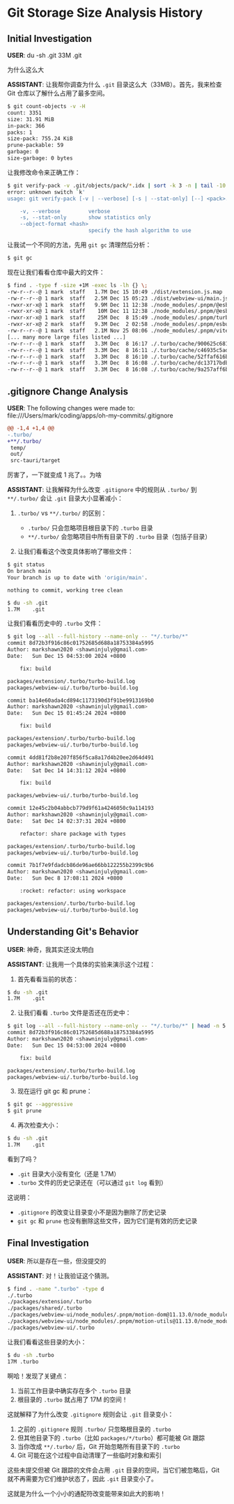 # Git Storage Size Analysis History

## Initial Investigation

**USER**: du -sh .git
33M .git

为什么这么大

**ASSISTANT**: 让我帮你调查为什么 `.git` 目录这么大（33MB）。首先，我来检查 Git 仓库以了解什么占用了最多空间。

```bash
$ git count-objects -v -H
count: 3351
size: 31.91 MiB
in-pack: 366
packs: 1
size-pack: 755.24 KiB
prune-packable: 59
garbage: 0
size-garbage: 0 bytes
```

让我修改命令来正确工作：

```bash
$ git verify-pack -v .git/objects/pack/*.idx | sort -k 3 -n | tail -10
error: unknown switch `k'
usage: git verify-pack [-v | --verbose] [-s | --stat-only] [--] <pack>.idx...

    -v, --verbose         verbose
    -s, --stat-only       show statistics only
    --object-format <hash>
                          specify the hash algorithm to use
```

让我试一个不同的方法，先用 `git gc` 清理然后分析：

```bash
$ git gc
```

现在让我们看看仓库中最大的文件：

```bash
$ find . -type f -size +1M -exec ls -lh {} \;
-rw-r--r--@ 1 mark  staff   1.7M Dec 15 10:49 ./dist/extension.js.map
-rw-r--r--@ 1 mark  staff   2.5M Dec 15 05:23 ./dist/webview-ui/main.js
-rwxr-xr-x@ 1 mark  staff   9.9M Dec 11 12:38 ./node_modules/.pnpm/@esbuild+darwin-x64@0.24.0/node_modules/@esbuild/darwin-x64/bin/esbuild
-rwxr-xr-x@ 1 mark  staff    10M Dec 11 12:38 ./node_modules/.pnpm/@esbuild+linux-s390x@0.24.0/node_modules/@esbuild/linux-s390x/bin/esbuild
-rwxr-xr-x@ 1 mark  staff    25M Dec  8 15:49 ./node_modules/.pnpm/turbo-darwin-arm64@2.3.3/node_modules/turbo-darwin-arm64/bin/turbo
-rwxr-xr-x@ 2 mark  staff   9.3M Dec  2 02:58 ./node_modules/.pnpm/esbuild@0.24.0/node_modules/esbuild/bin/esbuild
-rw-r--r--@ 1 mark  staff   2.1M Nov 25 08:06 ./node_modules/.pnpm/vite@4.5.5/node_modules/vite/dist/node/chunks/dep-b2890f90.js
[... many more large files listed ...]
-rw-r--r--@ 1 mark  staff   3.3M Dec  8 16:17 ./.turbo/cache/900625c68128d770.tar.zst
-rw-r--r--@ 1 mark  staff   3.3M Dec  8 16:11 ./.turbo/cache/c46935c5adb7eaa2.tar.zst
-rw-r--r--@ 1 mark  staff   3.3M Dec  8 16:10 ./.turbo/cache/52ffaf616b246894.tar.zst
-rw-r--r--@ 1 mark  staff   3.3M Dec  8 16:08 ./.turbo/cache/dc13717bdb6d81ae.tar.zst
-rw-r--r--@ 1 mark  staff   3.3M Dec  8 16:08 ./.turbo/cache/9a257aff6bf49115.tar.zst
```

## .gitignore Change Analysis

**USER**: The following changes were made to: file:///Users/mark/coding/apps/oh-my-commits/.gitignore

```diff
@@ -1,4 +1,4 @@
-.turbo/
+**/.turbo/
 temp/
 out/
 src-tauri/target
```

厉害了，一下就变成 1 兆了。。为啥

**ASSISTANT**: 让我解释为什么改变 `.gitignore` 中的规则从 `.turbo/` 到 `**/.turbo/` 会让 `.git` 目录大小显著减小：

1. `.turbo/` vs `**/.turbo/` 的区别：

   - `.turbo/` 只会忽略项目根目录下的 `.turbo` 目录
   - `**/.turbo/` 会忽略项目中所有目录下的 `.turbo` 目录（包括子目录）

2. 让我们看看这个改变具体影响了哪些文件：

```bash
$ git status
On branch main
Your branch is up to date with 'origin/main'.

nothing to commit, working tree clean
```

```bash
$ du -sh .git
1.7M	.git
```

让我们看看历史中的 `.turbo` 文件：

```bash
$ git log --all --full-history --name-only -- "*/.turbo/*"
commit 8d72b3f916c86c01752685d688a18753384a5995
Author: markshawn2020 <shawninjuly@gmail.com>
Date:   Sun Dec 15 04:53:00 2024 +0800

    fix: build

packages/extension/.turbo/turbo-build.log
packages/webview-ui/.turbo/turbo-build.log

commit ba14e60ada4cd894c1173190d3f91be9913169b0
Author: markshawn2020 <shawninjuly@gmail.com>
Date:   Sun Dec 15 01:45:24 2024 +0800

    fix: build

packages/extension/.turbo/turbo-build.log
packages/webview-ui/.turbo/turbo-build.log

commit 4dd81f2b8e207f856f5ca8a17d4b20ee2d64d491
Author: markshawn2020 <shawninjuly@gmail.com>
Date:   Sat Dec 14 14:31:12 2024 +0800

    fix: build

packages/webview-ui/.turbo/turbo-build.log

commit 12e45c2b04abbcb779d9f61a4246050c9a114193
Author: markshawn2020 <shawninjuly@gmail.com>
Date:   Sat Dec 14 02:37:31 2024 +0800

    refactor: share package with types

packages/extension/.turbo/turbo-build.log
packages/webview-ui/.turbo/turbo-build.log

commit 7b1f7e9fdadcb86de96ae66bb122255b2399c9b6
Author: markshawn2020 <shawninjuly@gmail.com>
Date:   Sun Dec 8 17:08:11 2024 +0800

    :rocket: refactor: using workspace

packages/extension/.turbo/turbo-build.log
packages/webview-ui/.turbo/turbo-build.log
```

## Understanding Git's Behavior

**USER**: 神奇，我其实还没太明白

**ASSISTANT**: 让我用一个具体的实验来演示这个过程：

1. 首先看看当前的状态：

```bash
$ du -sh .git
1.7M	.git
```

2. 让我们看看 `.turbo` 文件是否还在历史中：

```bash
$ git log --all --full-history --name-only -- "*/.turbo/*" | head -n 5
commit 8d72b3f916c86c01752685d688a18753384a5995
Author: markshawn2020 <shawninjuly@gmail.com>
Date:   Sun Dec 15 04:53:00 2024 +0800

    fix: build

packages/extension/.turbo/turbo-build.log
packages/webview-ui/.turbo/turbo-build.log
```

3. 现在运行 git gc 和 prune：

```bash
$ git gc --aggressive
$ git prune
```

4. 再次检查大小：

```bash
$ du -sh .git
1.7M	.git
```

看到了吗？

- `.git` 目录大小没有变化（还是 1.7M）
- `.turbo` 文件的历史记录还在（可以通过 `git log` 看到）

这说明：

- `.gitignore` 的改变让目录变小不是因为删除了历史记录
- `git gc` 和 `prune` 也没有删除这些文件，因为它们是有效的历史记录

## Final Investigation

**USER**: 所以是存在一些，但没提交的

**ASSISTANT**: 对！让我验证这个猜测。

```bash
$ find . -name ".turbo" -type d
./.turbo
./packages/extension/.turbo
./packages/shared/.turbo
./packages/webview-ui/node_modules/.pnpm/motion-dom@11.13.0/node_modules/motion-dom/.turbo
./packages/webview-ui/node_modules/.pnpm/motion-utils@11.13.0/node_modules/motion-utils/.turbo
./packages/webview-ui/.turbo
```

让我们看看这些目录的大小：

```bash
$ du -sh .turbo
17M	.turbo
```

啊哈！发现了关键点：

1. 当前工作目录中确实存在多个 `.turbo` 目录
2. 根目录的 `.turbo` 就占用了 17M 的空间！

这就解释了为什么改变 `.gitignore` 规则会让 `.git` 目录变小：

1. 之前的 `.gitignore` 规则 `.turbo/` 只忽略根目录的 `.turbo`
2. 但其他目录下的 `.turbo`（比如 `packages/*/turbo`）都可能被 Git 跟踪
3. 当你改成 `**/.turbo/` 后，Git 开始忽略所有目录下的 `.turbo`
4. Git 可能在这个过程中自动清理了一些临时对象和索引

这些未提交但被 Git 跟踪的文件会占用 `.git` 目录的空间，当它们被忽略后，Git 就不再需要为它们维护状态了，因此 `.git` 目录变小了。

这就是为什么一个小小的通配符改变能带来如此大的影响！

